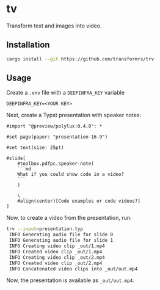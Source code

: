 # tv

Transform text and images into video.

## Installation

```sh
cargo install --git https://github.com/transformrs/trv
```

## Usage

Create a `.env` file with a `DEEPINFRA_KEY` variable

```
DEEPINFRA_KEY=<YOUR KEY>
```

Next, create a Typst presentation with speaker notes:

```typ
#import "@preview/polylux:0.4.0": *

#set page(paper: "presentation-16-9")

#set text(size: 25pt)

#slide[
    #toolbox.pdfpc.speaker-note(
    ```md
    What if you could show code in a video?
    ```
    )

    \
    #align(center)[Code examples or code videos?]
]
```

Now, to create a video from the presentation, run:

```sh
trv --input=presentation.typ
 INFO Generating audio file for slide 0
 INFO Generating audio file for slide 1
 INFO Creating video clip _out/1.mp4
 INFO Created video clip _out/1.mp4
 INFO Creating video clip _out/2.mp4
 INFO Created video clip _out/2.mp4
 INFO Concatenated video clips into _out/out.mp4
```

Now, the presentation is available as `_out/out.mp4`.
